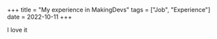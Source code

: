 +++
title = "My experience in MakingDevs"
tags = ["Job", "Experience"]
date = 2022-10-11
+++

I love it

